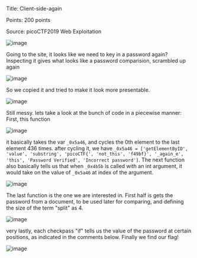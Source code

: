 Title: Client-side-again

Points: 200 points

Source: picoCTF2019 Web Exploitation

![image](https://user-images.githubusercontent.com/91729496/235333189-3b750e05-ab24-4b55-9de4-759a86279f72.png)

Going to the site, it looks like we need to key in a password again? Inspecting it gives what looks like a password comparision, scrambled up again

![image](https://user-images.githubusercontent.com/91729496/235333846-431c2fc6-9e0e-40d8-90c6-2445a1761d25.png)

So we copied it and tried to make it look more presentable.

![image](https://user-images.githubusercontent.com/91729496/235334149-8fb9c525-3650-4e42-b212-b850769dff38.png)

Still messy. lets take a look at the bunch of code in a piecewise manner: First, this function

![image](https://user-images.githubusercontent.com/91729496/235338248-f6c5b0e4-1042-48a3-addd-73b90cf95d82.png)

it basically takes the var `_0x5a46`, and cycles the 0th element to the last element 436 times. after cycling it, we have 
`_0x5a46 = ['getElementByID', 'value', 'substring', 'picoCTF{', 'not_this', 'f49bf}', '_again_e', 'this', 'Password Verified', 'Incorrect password']`.
The next function also basically tells us that when `_0x4b5b` is called with an int argument, it would take on the value of `_0x5a46` at index of the argument.

![image](https://user-images.githubusercontent.com/91729496/235338439-d8043570-162f-4a34-b858-61804a906d0c.png)

The last function is the one we are interested in. First half is gets the password from a document, to be used later for comparing, and defining the size of the term "split" as 4.

![image](https://user-images.githubusercontent.com/91729496/235338480-39b1a1b9-6c00-4722-a858-e7e95db13642.png)

very lastly, each checkpass "if" tells us the value of the password at certain positions, as indicated in the comments below. Finally we find our flag!

![image](https://user-images.githubusercontent.com/91729496/235338555-8a0544f0-0d61-42ea-a6a0-f3c9b5daeaab.png)
